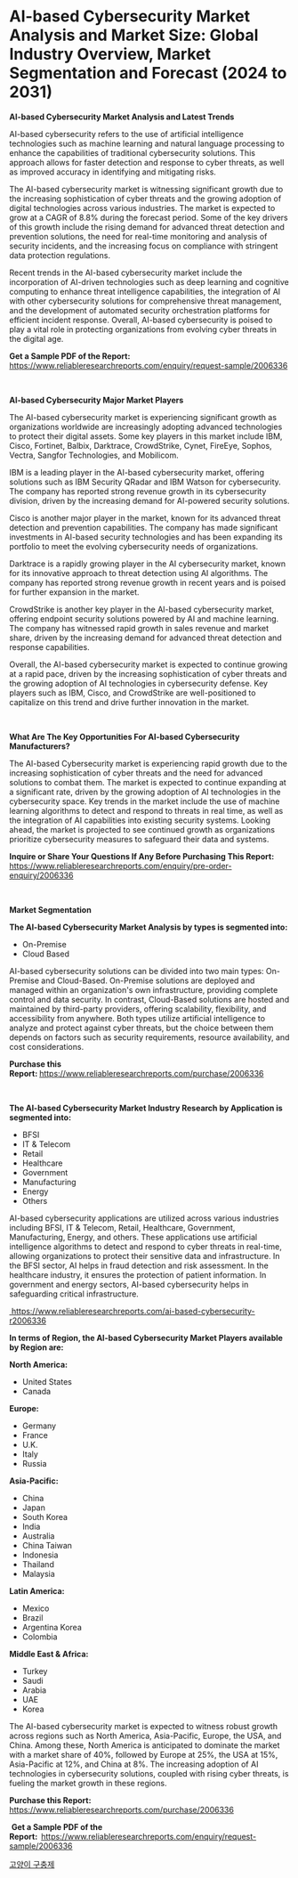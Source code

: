 <p><h1>AI-based Cybersecurity Market Analysis and Market Size: Global Industry Overview, Market Segmentation and Forecast (2024 to 2031)</h1></p><p><strong>AI-based Cybersecurity Market Analysis and Latest Trends</strong></p>
<p><p>AI-based cybersecurity refers to the use of artificial intelligence technologies such as machine learning and natural language processing to enhance the capabilities of traditional cybersecurity solutions. This approach allows for faster detection and response to cyber threats, as well as improved accuracy in identifying and mitigating risks.</p><p>The AI-based cybersecurity market is witnessing significant growth due to the increasing sophistication of cyber threats and the growing adoption of digital technologies across various industries. The market is expected to grow at a CAGR of 8.8% during the forecast period. Some of the key drivers of this growth include the rising demand for advanced threat detection and prevention solutions, the need for real-time monitoring and analysis of security incidents, and the increasing focus on compliance with stringent data protection regulations.</p><p>Recent trends in the AI-based cybersecurity market include the incorporation of AI-driven technologies such as deep learning and cognitive computing to enhance threat intelligence capabilities, the integration of AI with other cybersecurity solutions for comprehensive threat management, and the development of automated security orchestration platforms for efficient incident response. Overall, AI-based cybersecurity is poised to play a vital role in protecting organizations from evolving cyber threats in the digital age.</p></p>
<p><strong>Get a Sample PDF of the Report:&nbsp;</strong> <a href="https://www.reliableresearchreports.com/enquiry/request-sample/2006336">https://www.reliableresearchreports.com/enquiry/request-sample/2006336</a></p>
<p>&nbsp;</p>
<p><strong>AI-based Cybersecurity Major Market Players</strong></p>
<p><p>The AI-based cybersecurity market is experiencing significant growth as organizations worldwide are increasingly adopting advanced technologies to protect their digital assets. Some key players in this market include IBM, Cisco, Fortinet, Balbix, Darktrace, CrowdStrike, Cynet, FireEye, Sophos, Vectra, Sangfor Technologies, and Mobilicom.</p><p>IBM is a leading player in the AI-based cybersecurity market, offering solutions such as IBM Security QRadar and IBM Watson for cybersecurity. The company has reported strong revenue growth in its cybersecurity division, driven by the increasing demand for AI-powered security solutions.</p><p>Cisco is another major player in the market, known for its advanced threat detection and prevention capabilities. The company has made significant investments in AI-based security technologies and has been expanding its portfolio to meet the evolving cybersecurity needs of organizations.</p><p>Darktrace is a rapidly growing player in the AI cybersecurity market, known for its innovative approach to threat detection using AI algorithms. The company has reported strong revenue growth in recent years and is poised for further expansion in the market.</p><p>CrowdStrike is another key player in the AI-based cybersecurity market, offering endpoint security solutions powered by AI and machine learning. The company has witnessed rapid growth in sales revenue and market share, driven by the increasing demand for advanced threat detection and response capabilities.</p><p>Overall, the AI-based cybersecurity market is expected to continue growing at a rapid pace, driven by the increasing sophistication of cyber threats and the growing adoption of AI technologies in cybersecurity defense. Key players such as IBM, Cisco, and CrowdStrike are well-positioned to capitalize on this trend and drive further innovation in the market.</p></p>
<p>&nbsp;</p>
<p><strong>What Are The Key Opportunities For AI-based Cybersecurity Manufacturers?</strong></p>
<p><p>The AI-based Cybersecurity market is experiencing rapid growth due to the increasing sophistication of cyber threats and the need for advanced solutions to combat them. The market is expected to continue expanding at a significant rate, driven by the growing adoption of AI technologies in the cybersecurity space. Key trends in the market include the use of machine learning algorithms to detect and respond to threats in real time, as well as the integration of AI capabilities into existing security systems. Looking ahead, the market is projected to see continued growth as organizations prioritize cybersecurity measures to safeguard their data and systems.</p></p>
<p><strong>Inquire or Share Your Questions If Any Before Purchasing This Report:</strong> <a href="https://www.reliableresearchreports.com/enquiry/pre-order-enquiry/2006336">https://www.reliableresearchreports.com/enquiry/pre-order-enquiry/2006336</a></p>
<p>&nbsp;</p>
<p><strong>Market Segmentation</strong></p>
<p><strong>The AI-based Cybersecurity Market Analysis by types is segmented into:</strong></p>
<p><ul><li>On-Premise</li><li>Cloud Based</li></ul></p>
<p><p>AI-based cybersecurity solutions can be divided into two main types: On-Premise and Cloud-Based. On-Premise solutions are deployed and managed within an organization's own infrastructure, providing complete control and data security. In contrast, Cloud-Based solutions are hosted and maintained by third-party providers, offering scalability, flexibility, and accessibility from anywhere. Both types utilize artificial intelligence to analyze and protect against cyber threats, but the choice between them depends on factors such as security requirements, resource availability, and cost considerations.</p></p>
<p><strong>Purchase this Report:&nbsp;</strong><a href="https://www.reliableresearchreports.com/purchase/2006336">https://www.reliableresearchreports.com/purchase/2006336</a></p>
<p>&nbsp;</p>
<p><strong>The AI-based Cybersecurity Market Industry Research by Application is segmented into:</strong></p>
<p><ul><li>BFSI</li><li>IT & Telecom</li><li>Retail</li><li>Healthcare</li><li>Government</li><li>Manufacturing</li><li>Energy</li><li>Others</li></ul></p>
<p><p>AI-based cybersecurity applications are utilized across various industries including BFSI, IT & Telecom, Retail, Healthcare, Government, Manufacturing, Energy, and others. These applications use artificial intelligence algorithms to detect and respond to cyber threats in real-time, allowing organizations to protect their sensitive data and infrastructure. In the BFSI sector, AI helps in fraud detection and risk assessment. In the healthcare industry, it ensures the protection of patient information. In government and energy sectors, AI-based cybersecurity helps in safeguarding critical infrastructure.</p></p>
<p><a href="https://www.reliableresearchreports.com/ai-based-cybersecurity-r2006336">&nbsp;https://www.reliableresearchreports.com/ai-based-cybersecurity-r2006336</a></p>
<p><strong>In terms of Region, the AI-based Cybersecurity Market Players available by Region are:</strong></p>
<p>
    <p> <strong> North America: </strong>
        <ul>
            <li>United States</li>
            <li>Canada</li>
        </ul>
        </p> 
    <p> <strong> Europe: </strong>
        <ul>
            <li>Germany</li>
            <li>France</li>
            <li>U.K.</li>
            <li>Italy</li>
            <li>Russia</li>
        </ul>
        </p> 
    <p> <strong> Asia-Pacific: </strong>
        <ul>
            <li>China</li>
            <li>Japan</li>
            <li>South Korea</li>
            <li>India</li>
            <li>Australia</li>
            <li>China Taiwan</li>
            <li>Indonesia</li>
            <li>Thailand</li>
            <li>Malaysia</li>
        </ul>
        </p> 
    <p> <strong> Latin America: </strong>
        <ul>
            <li>Mexico</li>
            <li>Brazil</li>
            <li>Argentina Korea</li>
            <li>Colombia</li>
        </ul>
        </p> 
    <p> <strong> Middle East & Africa: </strong>
        <ul>
            <li>Turkey</li>
            <li>Saudi</li>
            <li>Arabia</li>
            <li>UAE</li>
            <li>Korea</li>
        </ul>
    </p>
    </p>
<p><p>The AI-based cybersecurity market is expected to witness robust growth across regions such as North America, Asia-Pacific, Europe, the USA, and China. Among these, North America is anticipated to dominate the market with a market share of 40%, followed by Europe at 25%, the USA at 15%, Asia-Pacific at 12%, and China at 8%. The increasing adoption of AI technologies in cybersecurity solutions, coupled with rising cyber threats, is fueling the market growth in these regions.</p></p>
<p><strong>Purchase this Report: </strong><a href="https://www.reliableresearchreports.com/purchase/2006336">https://www.reliableresearchreports.com/purchase/2006336</a></p>
<p>&nbsp;<strong>Get a Sample PDF of the Report:&nbsp;&nbsp;</strong><a href="https://www.reliableresearchreports.com/enquiry/request-sample/2006336">https://www.reliableresearchreports.com/enquiry/request-sample/2006336</a></p>
<p><strong></strong></p>
<p><p><a href="https://github.com/crfsywufhm81415/Market-Research-Report-List-1/blob/main/648269118905.md">고양이 구충제</a></p></p>